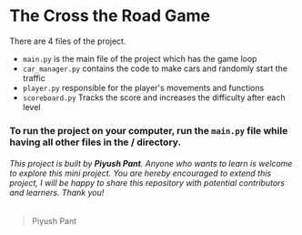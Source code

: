 # The Cross the Road Game

There are 4 files of the project.

- `main.py` is the main file of the project which has the game loop
- `car_manager.py` contains the code to make cars and randomly start the traffic
- `player.py` responsible for the player's movements and functions
- `scoreboard.py` Tracks the score and increases the difficulty after each level

### To run the project on your computer, run the `main.py` file while having all other files in the / directory.

###### This project is built by **Piyush Pant**. Anyone who wants to learn is welcome to explore this mini project. You are hereby encouraged to extend this project, I will be happy to share this repository with potential contributors and learners. Thank you!

> Piyush Pant
